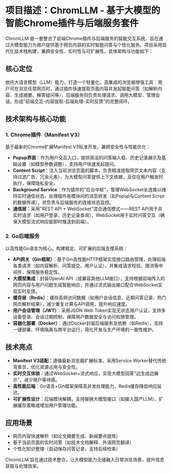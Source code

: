 # 项目描述：ChromLLM - 基于大模型的智能Chrome插件与后端服务套件

ChromLLM 是一套整合了前端Chrome插件与后端服务的智能交互系统，旨在通过大模型能力为用户提供基于网页内容的实时智能问答与个性化服务。项目采用现代化技术栈构建，兼顾安全性、实时性与可扩展性，具体架构与功能如下：


## 核心定位
依托大语言模型（LLM）能力，打造一个轻量化、高集成的浏览器增强工具：用户可在浏览任意网页时，通过插件快速提取页面内容并发起智能问答（如解析内容、生成摘要、解答疑问等），后端服务则负责处理请求、调用大模型、管理会话，形成"前端交互-内容提取-后端处理-实时反馈"的完整闭环。


## 技术架构与核心功能

### 1. Chrome插件（Manifest V3）
基于最新的Chrome扩展Manifest V3标准开发，兼顾安全性与性能优化：
- **Popup界面**：作为用户交互入口，提供简洁的问答输入框、历史记录展示及基础设置（如模型参数调整），支持用户快速发起提问。
- **Content Script**：注入当前浏览页面的脚本，负责精准提取网页文本内容（支持过滤广告、冗余元素），为大模型问答提供上下文依据，且仅在用户触发时执行，保障隐私安全。
- **Background Service**：作为插件的"后台中枢"，管理WebSocket长连接以维持实时通信状态，处理插件各模块间的消息转发（如Popup与Content Script的数据传递），并负责与后端服务的连接状态监控。
- **通信层**：采用"REST API + WebSocket"混合通信模式——REST API用于非实时请求（如用户登录、历史记录查询），WebSocket用于实时问答交互（确保大模型流式响应能即时推送到前端）。


### 2. Go后端服务
以高性能Go语言为核心，构建稳定、可扩展的后端支撑系统：
- **API网关（Gin框架）**：基于Gin高性能HTTP框架实现接口路由管理，处理前端各类请求（如内容解析、问答提交、用户认证），并集成请求校验、限流等中间件，保障服务稳定性。
- **大模型集成**：封装OpenAI API（或兼容其他LLM接口），支持根据前端传入的网页内容与用户问题生成智能响应，并通过流式输出接口配合WebSocket实现实时反馈。
- **缓存层（Redis）**：缓存高频访问数据（如用户会话信息、近期问答记录、热门网页解析结果），减少重复计算与API调用，提升响应速度。
- **用户会话管理（JWT）**：采用JSON Web Token实现无状态用户认证，支持多设备登录、会话过期控制，保障用户数据安全与访问权限管理。
- **容器化部署（Docker）**：通过Docker封装后端服务及依赖（如Redis），支持一键部署、环境隔离与跨平台运行，简化开发与生产环境的一致性维护。


## 技术亮点
- **Manifest V3适配**：遵循最新浏览器扩展标准，采用Service Worker替代传统背景页，优化资源占用与安全性。
- **实时交互体验**：通过WebSocket+流式响应，实现大模型回答"边生成边展示"，减少用户等待感。
- **高性能后端**：Go语言+Gin框架保障高并发处理能力，Redis缓存降低响应延迟。
- **可扩展性设计**：后端模块解耦，支持替换大模型接口（如接入国产LLM）、扩展缓存策略或增加用户管理功能。


## 应用场景
- 网页内容快速解析（如论文摘要生成、新闻要点提炼）
- 基于当前页面的实时问答（如技术文档解释、外语网页翻译）
- 个性化知识整理（自动保存问答记录，支持后续检索）

ChromLLM 旨在通过技术整合，让大模型能力无缝融入日常浏览场景，提升信息获取与处理效率。